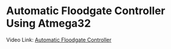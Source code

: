 # Automatic Floodgate Controller Using Atmega32

Video Link: [Automatic Floodgate Controller](https://www.youtube.com/watch?v=TcEPA_51kB8)
